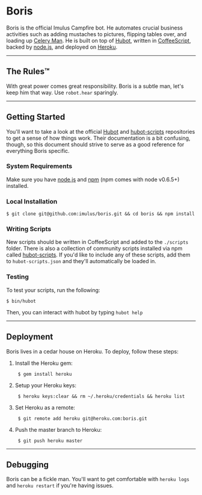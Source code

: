 # Boris

Boris is the official Imulus Campfire bot. He automates crucial business activities such as adding mustaches to pictures, flipping tables over, and loading up [Celery Man](http://www.youtube.com/watch?v=XWX4GUYGQXQ). He is built on top of [Hubot](https://github.com/github/hubot), written in [CoffeeScript](http://coffeescript.org/), backed by [node.js](http://nodejs.org/), and deployed on [Heroku](http://www.heroku.com/).

---

## The Rules™

With great power comes great responsibility. Boris is a subtle man, let's keep him that way. Use `robot.hear` sparingly.

---

## Getting Started

You'll want to take a look at the official [Hubot](https://github.com/github/hubot) and [hubot-scripts](https://github.com/github/hubot-scripts) repositories to get a sense of how things work. Their documentation is a bit confusing, though, so this document should strive to serve as a good reference for everything Boris specific.

### System Requirements

Make sure you have [node.js](http://nodejs.org/) and [npm](http://npmjs.org/) (npm comes with node v0.6.5+) installed.

### Local Installation

    $ git clone git@github.com:imulus/boris.git && cd boris && npm install

### Writing Scripts

New scripts should be written in CoffeeScript and added to the `./scripts` folder. There is also a collection of community scripts installed via npm called [hubot-scripts](https://github.com/github/hubot-scripts). If you'd like to include any of these scripts, add them to `hubot-scripts.json` and they'll automatically be loaded in.

### Testing

To test your scripts, run the following:

    $ bin/hubot

Then, you can interact with hubot by typing `hubot help`

---

## Deployment

Boris lives in a cedar house on Heroku. To deploy, follow these steps:

1. Install the Heroku gem:

        $ gem install heroku

2. Setup your Heroku keys:

        $ heroku keys:clear && rm ~/.heroku/credentials && heroku list

3. Set Heroku as a remote:

        $ git remote add heroku git@heroku.com:boris.git

4. Push the master branch to Heroku:

        $ git push heroku master

---

## Debugging

Boris can be a fickle man. You'll want to get comfortable with `heroku logs` and `heroku restart` if you're having issues.
